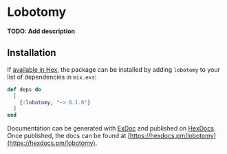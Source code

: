 # Lobotomy

**TODO: Add description**

## Installation

If [available in Hex](https://hex.pm/docs/publish), the package can be installed
by adding `lobotomy` to your list of dependencies in `mix.exs`:

```elixir
def deps do
  [
    {:lobotomy, "~> 0.1.0"}
  ]
end
```

Documentation can be generated with [ExDoc](https://github.com/elixir-lang/ex_doc)
and published on [HexDocs](https://hexdocs.pm). Once published, the docs can
be found at [https://hexdocs.pm/lobotomy](https://hexdocs.pm/lobotomy).

